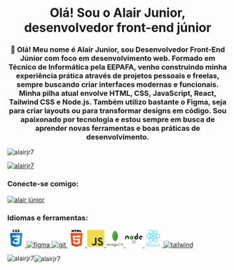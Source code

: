 <h1 align="center">Olá! Sou o Alair Junior, desenvolvedor front-end júnior</h1>
<h3 align="center">👋 Olá! Meu nome é Alair Junior, sou Desenvolvedor Front-End Júnior com foco em desenvolvimento web. Formado em Técnico de Informática pela EEPAFA, venho construindo minha experiência prática através de projetos pessoais e freelas, sempre buscando criar interfaces modernas e funcionais. Minha pilha atual envolve HTML, CSS, JavaScript, React, Tailwind CSS e Node.js. Também utilizo bastante o Figma, seja para criar layouts ou para transformar designs em código. Sou apaixonado por tecnologia e estou sempre em busca de aprender novas ferramentas e boas práticas de desenvolvimento.</h3>

<p align="left"> <img src="https://komarev.com/ghpvc/?username=alairjr7&label=Profile%20views&color=0e75b6&style=flat" alt="alairjr7" /> </p>

<p align="left"> <a href="https://github.com/ryo-ma/github-profile-trophy"><img src="https://github-profile-trophy.vercel.app/?username=alairjr7" alt="alairjr7" /></a> </p>

<h3 align="left">Conecte-se comigo:</h3>
<p align="left">
<a href="https://linkedin.com/in/alair júnior" target="blank"><img align="center" src="https://raw.githubusercontent.com/rahuldkjain/github-profile-readme-generator/master/src/images/icons/Social/linked-in-alt.svg" alt="alair júnior" height="30" width="40" /></a>
</p>

<h3 align="left">Idiomas e ferramentas:</h3>
<p align="left"> <a href="https://www.w3schools.com/css/" target="_blank" rel="noreferrer"> <img src="https://raw.githubusercontent.com/devicons/devicon/master/icons/css3/css3-original-wordmark.svg" alt="css3" width="40" height="40"/> </a> <a href="https://www.figma.com/" target="_blank" rel="noreferrer"> <img src="https://www.vectorlogo.zone/logos/figma/figma-icon.svg" alt="figma" width="40" height="40"/> </a> <a href="https://git-scm.com/" target="_blank" rel="noreferrer"> <img src="https://www.vectorlogo.zone/logos/git-scm/git-scm-icon.svg" alt="git" width="40" height="40"/> </a> <a href="https://www.w3.org/html/" target="_blank" rel="noreferrer"> <img src="https://raw.githubusercontent.com/devicons/devicon/master/icons/html5/html5-original-wordmark.svg" alt="html5" width="40" height="40"/> </a> <a href="https://developer.mozilla.org/en-US/docs/Web/JavaScript" target="_blank" rel="noreferrer"> <img src="https://raw.githubusercontent.com/devicons/devicon/master/icons/javascript/javascript-original.svg" alt="javascript" width="40" height="40"/> </a> <a href="https://www.mongodb.com/" target="_blank" rel="noreferrer"> <img src="https://raw.githubusercontent.com/devicons/devicon/master/icons/mongodb/mongodb-original-wordmark.svg" alt="mongodb" width="40" height="40"/> </a> <a href="https://nodejs.org" target="_blank" rel="noreferrer"> <img src="https://raw.githubusercontent.com/devicons/devicon/master/icons/nodejs/nodejs-original-wordmark.svg" alt="nodejs" width="40" height="40"/> </a> <a href="https://reactjs.org/" target="_blank" rel="noreferrer"> <img src="https://raw.githubusercontent.com/devicons/devicon/master/icons/react/react-original-wordmark.svg" alt="react" width="40" height="40"/> </a> <a href="https://tailwindcss.com/" target="_blank" rel="noreferrer"> <img src="https://www.vectorlogo.zone/logos/tailwindcss/tailwindcss-icon.svg" alt="tailwind" width="40" height="40"/> </a> </p>

<p><img align="left" src="https://github-readme-stats.vercel.app/api/top-langs?username=alairjr7&show_icons=true&locale=en&layout=compact" alt="alairjr7" /></p>

<p> <img align="center" src="https://github-readme-stats.vercel.app/api?username=alairjr7&show_icons=true&locale=en" alt="alairjr7" /></p>
